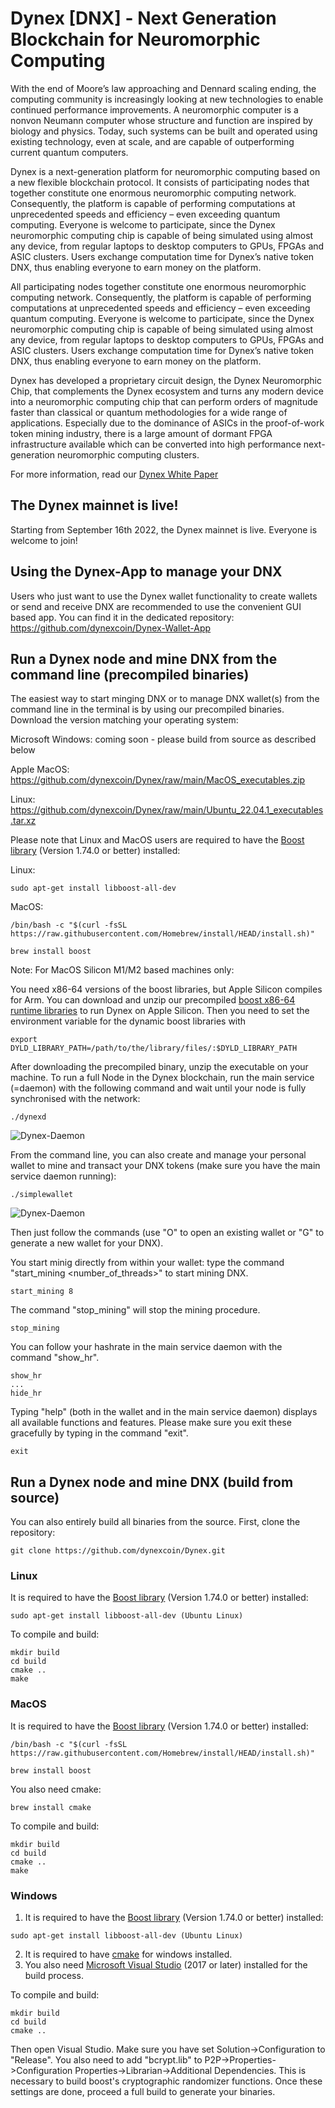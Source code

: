 # Dynex [DNX] - Next Generation Blockchain for Neuromorphic Computing

With the end of Moore’s law approaching and Dennard scaling ending, the computing community is increasingly looking at new technologies to enable continued performance improvements. A neuromorphic computer is a nonvon Neumann computer whose structure and function are inspired by biology and physics. Today, such systems can be built and operated using existing technology, even at scale, and are capable of outperforming current quantum computers.

Dynex is a next-generation platform for neuromorphic computing based on a new flexible blockchain protocol. It consists of participating nodes that together constitute one enormous neuromorphic computing network. Consequently, the platform is capable of performing computations at unprecedented speeds and efficiency – even exceeding quantum computing. Everyone is welcome to participate, since the Dynex neuromorphic computing chip is capable of being simulated using almost any device, from regular laptops to desktop computers to GPUs, FPGAs and ASIC clusters. Users exchange computation time for Dynex’s native token DNX, thus enabling everyone to earn money on the platform.

All participating nodes together constitute one enormous neuromorphic computing network. Consequently, the platform is capable of performing computations at unprecedented speeds and efficiency – even exceeding quantum computing. Everyone is welcome to participate, since the Dynex neuromorphic computing chip is capable of being simulated using almost any device, from regular laptops to desktop computers to GPUs, FPGAs and ASIC clusters. Users exchange computation time for Dynex’s native token DNX, thus enabling everyone to earn money on the platform.

Dynex has developed a proprietary circuit design, the Dynex Neuromorphic Chip, that complements the Dynex ecosystem and turns any modern device into a neuromorphic computing chip that can perform orders of magnitude faster than classical or quantum methodologies for a wide range of applications. Especially due to the dominance of ASICs in the proof-of-work token mining industry, there is a large amount of dormant FPGA infrastructure available which can be converted into high performance next-generation neuromorphic computing clusters.

For more information, read our [Dynex White Paper](https://github.com/dynexcoin/Dynex-Whitepaper)

## The Dynex mainnet is live!
Starting from September 16th 2022, the Dynex mainnet is live. Everyone is welcome to join!

## Using the Dynex-App to manage your DNX

Users who just want to use the Dynex wallet functionality to create wallets or send and receive DNX are recommended to use the convenient GUI based app. You can find it in the dedicated repository: https://github.com/dynexcoin/Dynex-Wallet-App 

## Run a Dynex node and mine DNX from the command line (precompiled binaries)

The easiest way to start minging DNX or to manage DNX wallet(s) from the command line in the terminal is by using our precompiled binaries. Download the version matching your operating system:

Microsoft Windows: 
coming soon - please build from source as described below

Apple MacOS: 
https://github.com/dynexcoin/Dynex/raw/main/MacOS_executables.zip

Linux: 
https://github.com/dynexcoin/Dynex/raw/main/Ubuntu_22.04.1_executables.tar.xz

Please note that Linux and MacOS users are required to have the [Boost library](https://www.boost.org) (Version 1.74.0 or better) installed: 

Linux:
```
sudo apt-get install libboost-all-dev 
```

MacOS:
```
/bin/bash -c "$(curl -fsSL https://raw.githubusercontent.com/Homebrew/install/HEAD/install.sh)"

brew install boost
```

Note: For MacOS Silicon M1/M2 based machines only: 

You need x86-64 versions of the boost libraries, but Apple Silicon compiles for Arm. You can download and unzip our precompiled [boost x86-64 runtime libraries](https://github.com/dynexcoin/Dynex/raw/main/libboost_x86-64.zip) to run Dynex on Apple Silicon. Then you need to set the environment variable for the dynamic boost libraries with

```
export DYLD_LIBRARY_PATH=/path/to/the/library/files/:$DYLD_LIBRARY_PATH
```

After downloading the precompiled binary, unzip the executable on your machine. To run a full Node in the Dynex blockchain, run the main service (=daemon) with the following command and wait until your node is fully synchronised with the network:
```
./dynexd
```

![Dynex-Daemon](https://github.com/dynexcoin/Dynex/raw/main/turingxd.jpg)

From the command line, you can also create and manage your personal wallet to mine and transact your DNX tokens (make sure you have the main service daemon running):

```
./simplewallet
```

![Dynex-Daemon](https://github.com/dynexcoin/Dynex/raw/main/simplewallet.jpg)

Then just follow the commands (use "O" to open an existing wallet or "G" to generate a new wallet for your DNX).

You start minig directly from within your wallet: type the command "start_mining <number_of_threads>" to start mining DNX. 

``` 
start_mining 8
```

The command "stop_mining" will stop the mining procedure. 

```
stop_mining
```

You can follow your hashrate in the main service daemon with the command "show_hr".

```
show_hr
...
hide_hr
``` 

Typing "help" (both in the wallet and in the main service daemon) displays all available functions and features. Please make sure you exit these gracefully by typing in the command "exit".

``` 
exit
``` 

## Run a Dynex node and mine DNX (build from source)

You can also entirely build all binaries from the source. First, clone the repository:
```
git clone https://github.com/dynexcoin/Dynex.git
```

### Linux

It is required to have the [Boost library](https://www.boost.org) (Version 1.74.0 or better) installed: 
```
sudo apt-get install libboost-all-dev (Ubuntu Linux)
```

To compile and build:
```
mkdir build 
cd build
cmake ..
make
```

### MacOS

It is required to have the [Boost library](https://www.boost.org) (Version 1.74.0 or better) installed: 
```
/bin/bash -c "$(curl -fsSL https://raw.githubusercontent.com/Homebrew/install/HEAD/install.sh)"

brew install boost
```

You also need cmake:
```
brew install cmake
```

To compile and build:
```
mkdir build 
cd build
cmake ..
make
```

### Windows

1. It is required to have the [Boost library](https://www.boost.org) (Version 1.74.0 or better) installed: 
```
sudo apt-get install libboost-all-dev (Ubuntu Linux)
```

2. It is required to have [cmake](https://cmake.org/) for windows installed.
3. You also need [Microsoft Visual Studio](https://visualstudio.microsoft.com) (2017 or later) installed for the build process.

To compile and build:
```
mkdir build 
cd build
cmake ..
```
Then open Visual Studio. Make sure you have set Solution->Configuration to "Release". You also need to add "bcrypt.lib" to P2P->Properties->Configuration Properties->Librarian->Additional Dependencies. This is necessary to build boost's cryptographic randomizer functions. Once these settings are done, proceed a full build to generate your binaries.




